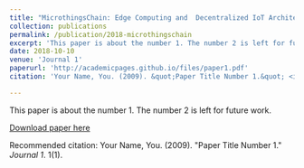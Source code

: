 ```yaml
---
title: "MicrothingsChain: Edge Computing and  Decentralized IoT Architecture Based on Blockchain for Cross-domain Data  Sharing"
collection: publications
permalink: /publication/2018-microthingschain
excerpt: 'This paper is about the number 1. The number 2 is left for future work.'
date: 2018-10-10
venue: 'Journal 1'
paperurl: 'http://academicpages.github.io/files/paper1.pdf'
citation: 'Your Name, You. (2009). &quot;Paper Title Number 1.&quot; <i>Journal 1</i>. 1(1).'

---
```


This paper is about the number 1. The number 2 is left for future work.

[Download paper here](http://academicpages.github.io/files/paper1.pdf)

Recommended citation: Your Name, You. (2009). "Paper Title Number 1." <i>Journal 1</i>. 1(1).

